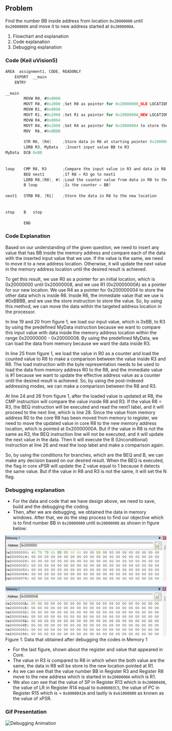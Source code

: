 ## Problem
Find the number BB inside address from location `0x20000000` until `0x20000008` and move it to new address started at `0x2000000A`.

1. Flowchart and explanation
2. Code explanation
3. Debugging explanation

### Code (Keil uVision5)

```c
AREA  assignment1, CODE, READONLY
    EXPORT  __main
    ENTRY
	
__main
		MOVW R0, #0x0000
		MOVT R0, #0x2000 ;Set R0 as pointer for 0x20000000_OLD LOCATION
		MOVW R1, #0x000A
		MOVT R1, #0x2000 ;Set R1 as pointer for 0x2000000A_NEW LOCATION
		MOVW R4, #0x0004
		MOVT R4, #0x2000 ;Set R4 as pointer for 0x20000004 to store the next value 0xBBBB
		MOV  R6, #0xBBBB 

		STR R6, [R4] 	 ;Store data in R6 at starting pointer 0x20000004
		LDRB R3, MyData   ;Insert input value BB to R3 
MyData	DCB	0xBB 

		
loop	CMP R8, R3	     ;Compare the input value in R3 and data in R8
		BEQ next1		 ;If R8 = R3 go to next1		
		LDRB R8,[R0], #1 ;Load the counter value from data in R0 to the R8		
		B loop			 ;Is the counter = BB?			
		
next1 	STRB R8, [R1]	 ;Store the data in R8 to the new location
		

stop	B	stop

		END
```

### Code Explanation
Based on our understanding of the given question, we need to insert any value that has BB inside the memory address and compare each of the data with the inserted input value that we use. If the value is the same, we need to move it to a new address location. Otherwise, it will update the next value in the memory address location until the desired result is achieved.

To get this result, we use R0 as a pointer for an initial location, which is 0x20000000 until 0x20000008, and we use R1 (0x20000000A) as a pointer for our new location. We use R4 as a pointer for 0x200000004 to store the other data which is inside R6. Inside R6, the immediate value that we use is #0xBBBB, and we use the store instruction to store the value. So, by using this method, we can move the data within the targeted address location in the processor.

In line 19 and 20 from figure 1, we load our input value, which is 0xBB, to R3 by using the predefined MyData instruction because we want to compare this input value with data inside the memory address location within the range 0x20000000 - 0x20000008. By using the predefined MyData, we can load the data from memory because we want the data inside R3.

In line 25 from figure 1, we load the value in R0 as a counter and load the counted value to R8 to make a comparison between the value inside R3 and R8. The load instruction with the byte representation needs to be used to load the data from memory address R0 to the R8, and the immediate value is #1 because we want to update the effective address value as a counter until the desired result is achieved. So, by using the post-indexed addressing modes, we can make a comparison between the R8 and R3.

At line 24 and 26 from figure 1, after the loaded value is updated at R8, the CMP instruction will compare the value inside R8 and R3. If the value R8 = R3, the BEQ instruction will be executed and read the next1 label, and it will proceed to the next line, which is line 28. Since the value from memory address R0 to the core R8 has been moved from memory to register, we need to move the updated value in core R8 to the new memory address location, which is pointed at 0x20000000A. But if the value in R8 is not the same as R3, the BEQ instruction line will not be executed, and it will update the next value in the data. Then it will execute the B (Unconditional) instruction at line 26 and read the loop label and make a comparison again.

So, by using the conditions for branches, which are the BEQ and B, we can make any decision based on our desired result. When the BEQ is executed, the flag in core xPSR will update the Z value equal to 1 because it detects the same value. But if the value in R8 and R3 is not the same, it will set the N flag.

### Debugging explanation

- For the data and code that we have design above, we need to save, build and the debugging the coding.
- Then, after we are debugging, we obtained the data in memory windows. After that, we do the step process to find our objective which is to find number BB in `0x20000000` until `0x20000008` as shown in figure below:

![Data in Memory 1](images/input.png "Figure 1: Data that obtained after debugging the codes in Memory 1")  

![Data in Memory 2](images/output.png "Figure 2: Data that obtained after debugging the codes in Memory 2")  
Figure 1: Data that obtained after debugging the codes in Memory 1


- For the last figure, shown about the register and value that appeared in Core.
- The value in R3 is compared to R8 in which when the both value are the same, the data in R8 will be store to the new location pointed at R1.
- As we can see that the value number BB in Register R3 and Register R8 move to the new address which is started in `0x2000000A` which is R1.
- We also can see that the value of SP in Register R13 which is `0x20000408`, the value of LR in Register R14 equal to `0x000003C5`, the value of PC in Register R15 which is = `0x0000042A` and lastly is `0x61000000` as known as the value of xPSR.

### Gif Presentation
![Debugging Animation](images/bit-manipulation-asm.gif "Animation of Debugging Process")
